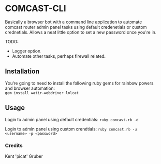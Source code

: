 # COMCAST-CLI

Basically a browser bot with a command line application to automate comcast router admin panel tasks using default credenetials or custom crednetials. Allows a neat little option to set a new password once you're in.

TODO: 
* Logger option.
* Automate other tasks, perhaps firewall related.

## Installation
You're going to need to install the following ruby gems for rainbow powers and browser automation:                                                                     
`gem install watir-webdriver lolcat`

## Usage
Login to admin panel using default credentials:
`ruby comcast.rb -d`

Login to admin panel using custom crendtials:
`ruby comcast.rb -u <username> -p <password>`

### Credits
Kent 'picat' Gruber
